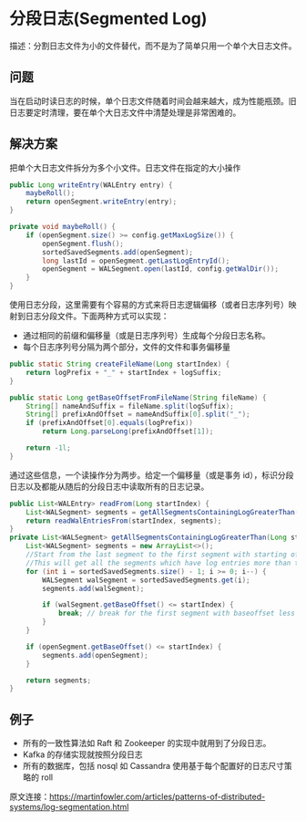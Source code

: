 # 分段日志(Segmented Log)

描述：分割日志文件为小的文件替代，而不是为了简单只用一个单个大日志文件。

## 问题

当在启动时读日志的时候，单个日志文件随着时间会越来越大，成为性能瓶颈。旧日志要定时清理，要在单个大日志文件中清楚处理是非常困难的。

## 解决方案

把单个大日志文件拆分为多个小文件。日志文件在指定的大小操作

```java
public Long writeEntry(WALEntry entry) {
    maybeRoll();
    return openSegment.writeEntry(entry);
}

private void maybeRoll() {
    if (openSegment.size() >= config.getMaxLogSize()) {
        openSegment.flush();
        sortedSavedSegments.add(openSegment);
        long lastId = openSegment.getLastLogEntryId();
        openSegment = WALSegment.open(lastId, config.getWalDir());
    }
}
```

使用日志分段，这里需要有个容易的方式来将日志逻辑偏移（或者日志序列号）映射到日志分段文件。下面两种方式可以实现：

- 通过相同的前缀和偏移量（或是日志序列号）生成每个分段日志名称。
- 每个日志序列号分隔为两个部分，文件的文件和事务偏移量

```java
public static String createFileName(Long startIndex) {
    return logPrefix + "_" + startIndex + logSuffix;
}

public static Long getBaseOffsetFromFileName(String fileName) {
    String[] nameAndSuffix = fileName.split(logSuffix);
    String[] prefixAndOffset = nameAndSuffix[0].split("_");
    if (prefixAndOffset[0].equals(logPrefix))
        return Long.parseLong(prefixAndOffset[1]);

    return -1l;
}
```

通过这些信息，一个读操作分为两步。给定一个偏移量（或是事务 id），标识分段日志以及都能从随后的分段日志中读取所有的日志记录。

```java
public List<WALEntry> readFrom(Long startIndex) {
    List<WALSegment> segments = getAllSegmentsContainingLogGreaterThan(startIndex);
    return readWalEntriesFrom(startIndex, segments);
}
private List<WALSegment> getAllSegmentsContainingLogGreaterThan(Long startIndex) {
    List<WALSegment> segments = new ArrayList<>();
    //Start from the last segment to the first segment with starting offset less than startIndex
    //This will get all the segments which have log entries more than the startIndex
    for (int i = sortedSavedSegments.size() - 1; i >= 0; i--) {
        WALSegment walSegment = sortedSavedSegments.get(i);
        segments.add(walSegment);

        if (walSegment.getBaseOffset() <= startIndex) {
            break; // break for the first segment with baseoffset less than startIndex
        }
    }

    if (openSegment.getBaseOffset() <= startIndex) {
        segments.add(openSegment);
    }

    return segments;
}
```



## 例子

- 所有的一致性算法如 Raft 和 Zookeeper 的实现中就用到了分段日志。
- Kafka 的存储实现就按照分段日志
- 所有的数据库，包括 nosql 如 Cassandra 使用基于每个配置好的日志尺寸策略的 roll 

原文连接：https://martinfowler.com/articles/patterns-of-distributed-systems/log-segmentation.html

